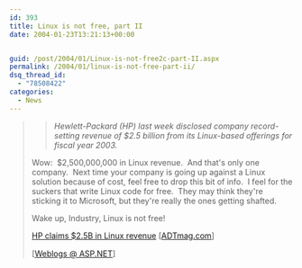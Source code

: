 ```yaml
---
id: 393
title: Linux is not free, part II
date: 2004-01-23T13:21:13+00:00


guid: /post/2004/01/Linux-is-not-free2c-part-II.aspx
permalink: /2004/01/linux-is-not-free-part-ii/
dsq_thread_id:
  - "78508422"
categories:
  - News
---
```

<body xmlns="http://www.w3.org/1999/xhtml">
    <div class="Section1">
        <blockquote style='margin-top:5.0pt;margin-bottom:5.0pt'> <blockquote style='margin-top:5.0pt;margin-right:0in;margin-bottom:5.0pt'> 
        <p>
            <em><i>Hewlett-Packard (HP) last week disclosed company record-setting revenue of
            $2.5 billion from its Linux-based offerings for fiscal year 2003.</i></em>
        </p>
        </blockquote> 
        <p>
            Wow:&#160; $2,500,000,000 in Linux revenue.&#160; And that's only one company.&#160;
            Next time your company is going up against a Linux solution because of cost, feel
            free to drop this bit of info.&#160; I feel for the suckers that write Linux code
            for free.&#160; They may think they're sticking it to Microsoft, but they're really
            the ones getting shafted.
        </p>
        <p>
            Wake up, Industry, Linux is not free!
        </p>
        <p>
            <a href="http://www.adtmag.com/article.asp?id=8794" title="http://www.adtmag.com/article.asp?id=8794">HP
            claims $2.5B in Linux revenue</a> [<a href="http://www.adtmag.com/index.asp" title="http://www.adtmag.com/index.asp">ADTmag.com</a>]
        </p>
        <p class="MsoNormal">
            <img border="0" width="1" height="1" id="_x0000_i1025" src="http://weblogs.asp.net/jkey/aggbug/60414.aspx" />
            <br />
            [<a href="http://weblogs.asp.net/jkey/archive/2004/01/19/60414.aspx">Weblogs @ ASP.NET</a>]
        </p>
        </blockquote>
    </div>
</body>